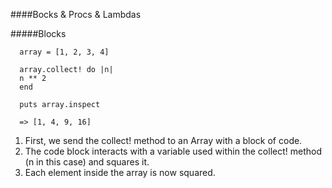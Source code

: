 ####Bocks & Procs & Lambdas

#####Blocks

```
  array = [1, 2, 3, 4]

  array.collect! do |n|
  n ** 2
  end

  puts array.inspect

  => [1, 4, 9, 16]
  ```
1. First, we send the collect! method to an Array with a block of code.
2. The code block interacts with a variable used within the collect! method (n in this case) and squares it.
3. Each element inside the array is now squared.
